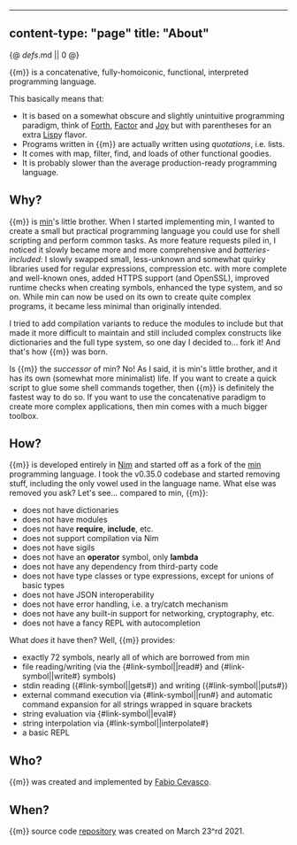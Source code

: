 -----
content-type: "page"
title: "About"
-----
{@ _defs_.md || 0 @}

{{m}} is a concatenative, fully-homoiconic, functional, interpreted programming language. 

This basically means that:

* It is based on a somewhat obscure and slightly unintuitive programming paradigm, think of [Forth](http://www.forth.org/), [Factor](http://factorcode.org/) and [Joy](http://www.kevinalbrecht.com/code/joy-mirror/) but with parentheses for an extra [Lisp](https://common-lisp.net/)y flavor.
* Programs written in {{m}} are actually written using *quotations*, i.e. lists.
* It comes with map, filter, find, and loads of other functional goodies.
* It is probably slower than the average production-ready programming language.

## Why?

{{m}} is [min](https://min-lang.org)'s little brother. When I started implementing min, I wanted to create a small but practical programming language you could use for shell scripting and perform common tasks. As more feature requests piled in, I noticed it slowly became more and more comprehensive and _batteries-included_: I slowly swapped small, less-unknown and somewhat quirky libraries used for regular expressions, compression etc. with more complete and well-known ones, added HTTPS support (and OpenSSL), improved runtime checks when creating symbols, enhanced the type system, and so on. While min can now be used on its own to create quite complex programs, it became less minimal than originally intended.

I tried to add compilation variants to reduce the modules to include but that made it more difficult to maintain and still included complex constructs like dictionaries and the full type system, so one day I decided to... fork it! And that's how {{m}} was born.

Is {{m}} the *successor* of min? No! As I said, it is min's little brother, and it has its own (somewhat more minimalist) life. If you want to create a quick script to glue some shell commands together, then {{m}} is definitely the fastest way to do so. If you want to use the concatenative paradigm to create more complex applications, then min comes with a much bigger toolbox.

## How?

{{m}} is developed entirely in [Nim](https://nim-lang.org) and started off as a fork of the [min](https://min-lang.org) programming language. I took the v0.35.0 codebase and started removing stuff, including the only vowel used in the language name. What else was removed you ask? Let's see... compared to min, {{m}}:

* does not have dictionaries
* does not have modules
* does not have **require**, **include**, etc.
* does not support compilation via Nim
* does not have sigils
* does not have an **operator** symbol, only **lambda**
* does not have any dependency from third-party code
* does not have type classes or type expressions, except for unions of basic types
* does not have JSON interoperability
* does not have error handling, i.e. a try/catch mechanism
* does not have any built-in support for networking, cryptography, etc.
* does not have a fancy REPL with autocompletion

What *does* it have then? Well, {{m}} provides:

* exactly 72 symbols, nearly all of which are borrowed from min
* file reading/writing (via the {#link-symbol||read#} and {#link-symbol||write#} symbols)
* stdin reading ({#link-symbol||gets#}) and writing ({#link-symbol||puts#})
* external command execution via {#link-symbol||run#} and automatic command expansion for all strings wrapped in square brackets
* string evaluation via {#link-symbol||eval#}
* string interpolation via {#link-symbol||interpolate#}
* a basic REPL

## Who?

{{m}} was created and implemented by [Fabio Cevasco](https://cevasco.org).

## When?

{{m}} source code [repository](https://github.com/h3rald/mn) was created on March 23^rd 2021.
